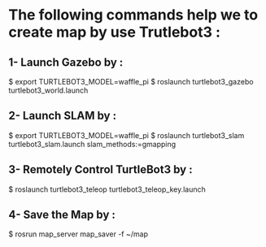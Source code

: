 # The following commands help we to create map by use Trutlebot3 :
## 1- Launch Gazebo by :
$ export TURTLEBOT3_MODEL=waffle_pi
$ roslaunch turtlebot3_gazebo turtlebot3_world.launch
## 2- Launch SLAM by :
$ export TURTLEBOT3_MODEL=waffle_pi
$ roslaunch turtlebot3_slam turtlebot3_slam.launch slam_methods:=gmapping
## 3- Remotely Control TurtleBot3 by :
$ roslaunch turtlebot3_teleop turtlebot3_teleop_key.launch
## 4- Save the Map by :
$ rosrun map_server map_saver -f ~/map

